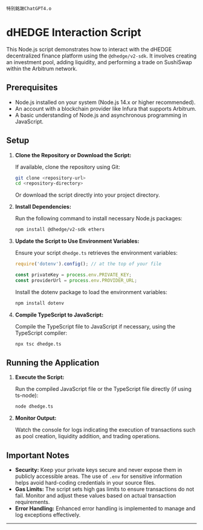 `特別銘謝ChatGPT4.o`

# dHEDGE Interaction Script

This Node.js script demonstrates how to interact with the dHEDGE decentralized finance platform using the `@dhedge/v2-sdk`. It involves creating an investment pool, adding liquidity, and performing a trade on SushiSwap within the Arbitrum network.

## Prerequisites

- Node.js installed on your system (Node.js 14.x or higher recommended).
- An account with a blockchain provider like Infura that supports Arbitrum.
- A basic understanding of Node.js and asynchronous programming in JavaScript.

## Setup

1. **Clone the Repository or Download the Script:**

   If available, clone the repository using Git:
   ```bash
   git clone <repository-url>
   cd <repository-directory>
   ```
   Or download the script directly into your project directory.

2. **Install Dependencies:**

   Run the following command to install necessary Node.js packages:
   ```bash
   npm install @dhedge/v2-sdk ethers
   ```
3. **Update the Script to Use Environment Variables:**

   Ensure your script `dhedge.ts` retrieves the environment variables:
   ```typescript
   require('dotenv').config(); // at the top of your file

   const privateKey = process.env.PRIVATE_KEY;
   const providerUrl = process.env.PROVIDER_URL;
   ```

   Install the dotenv package to load the environment variables:
   ```bash
   npm install dotenv
   ```

4. **Compile TypeScript to JavaScript:**

   Compile the TypeScript file to JavaScript if necessary, using the TypeScript compiler:
   ```bash
   npx tsc dhedge.ts
   ```

## Running the Application

1. **Execute the Script:**

   Run the compiled JavaScript file or the TypeScript file directly (if using ts-node):
   ```bash
   node dhedge.ts
   ```


2. **Monitor Output:**

   Watch the console for logs indicating the execution of transactions such as pool creation, liquidity addition, and trading operations.

## Important Notes

- **Security:** Keep your private keys secure and never expose them in publicly accessible areas. The use of `.env` for sensitive information helps avoid hard-coding credentials in your source files.
- **Gas Limits:** The script sets high gas limits to ensure transactions do not fail. Monitor and adjust these values based on actual transaction requirements.
- **Error Handling:** Enhanced error handling is implemented to manage and log exceptions effectively.

---
